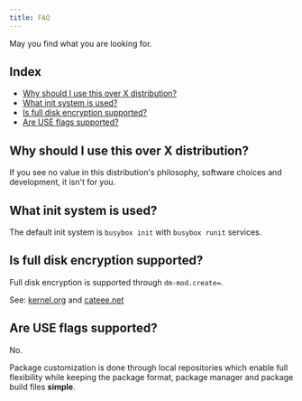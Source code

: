 ```yaml
---
title: FAQ
---
```


May you find what you are looking for.

## Index

<!-- vim-markdown-toc GFM -->

* [Why should I use this over X distribution?](#why-should-i-use-this-over-x-distribution)
* [What init system is used?](#what-init-system-is-used)
* [Is full disk encryption supported?](#is-full-disk-encryption-supported)
* [Are USE flags supported?](#are-use-flags-supported)

<!-- vim-markdown-toc -->


## Why should I use this over X distribution?

If you see no value in this distribution's philosophy, software choices and development, it isn't for you.


## What init system is used?

The default init system is `busybox init` with `busybox runit` services.


## Is full disk encryption supported?

Full disk encryption is supported through `dm-mod.create=`.

See: [kernel.org](https://git.kernel.org/pub/scm/linux/kernel/git/torvalds/linux.git/tree/Documentation/admin-guide/device-mapper/dm-init.rst) and [cateee.net](https://cateee.net/lkddb/web-lkddb/DM_INIT.html)


## Are USE flags supported?

No.

Package customization is done through local repositories which enable full flexibility while keeping the package format, package manager and package build files **simple**.

